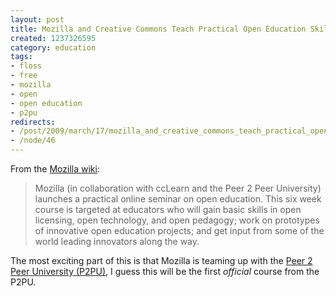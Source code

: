 ```yaml
--- 
layout: post
title: Mozilla and Creative Commons Teach Practical Open Education Skills
created: 1237326595
category: education
tags:
- floss
- free
- mozilla
- open
- open education
- p2pu
redirects:
- /post/2009/march/17/mozilla_and_creative_commons_teach_practical_open_education_skills
- /node/46
---
```

From the <a href="https://wiki.mozilla.org/Education/EduCourse/Announcement">Mozilla wiki</a>:
<blockquote>
Mozilla (in collaboration with ccLearn and the Peer 2 Peer University) launches a practical online seminar on open education. This six week course is targeted at educators who will gain basic skills in open licensing, open technology, and open pedagogy; work on prototypes of innovative open education projects; and get input from some of the world leading innovators along the way. 
</blockquote>

The most exciting part of this is that Mozilla is teaming up with the <a href="http://www.peer2peeruniversity.org">Peer 2 Peer University (P2PU)</a>, I guess this will be the first <em>official</em> course from the P2PU.
